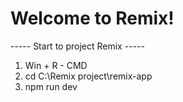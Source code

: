 # Welcome to Remix!
----- Start to project Remix -----
1) Win + R - CMD
2) cd C:\Remix project\remix-app
3) npm run dev